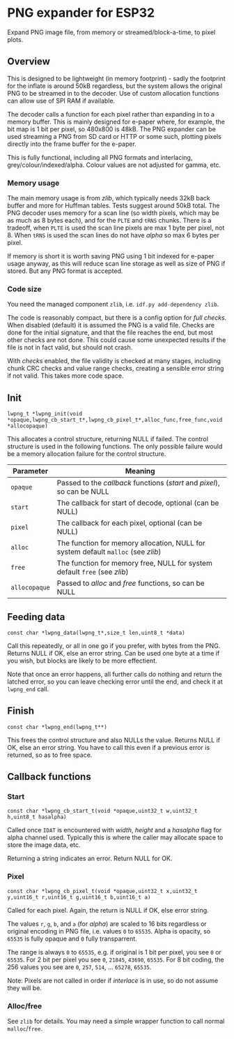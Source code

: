 # PNG expander for ESP32

Expand PNG image file, from memory or streamed/block-a-time, to pixel plots.

## Overview

This is designed to be lightweight (in memory footprint) - sadly the footprint for the inflate is around 50kB regardless, but the system allows the original PNG to be streamed in to the decoder. Use of custom allocation functions can allow use of SPI RAM if available.

The decoder calls a function for each pixel rather than expanding in to a memory buffer. This is mainly designed for e-paper where, for example, the bit map is 1 bit per pixel, so 480x800 is 48kB. The PNG expander can be used streaming a PNG from SD card or HTTP or some such, plotting pixels directly into the frame buffer for the e-paper.

This is fully functional, including all PNG formats and interlacing, grey/colour/indexed/alpha. Colour values are not adjusted for gamma, etc.

### Memory usage

The main memory usage is from *zlib*, which typically needs 32kB back buffer and more for Huffman tables. Tests suggest around 50kB total. The PNG decoder uses memory for a scan line (so width pixels, which may be as much as 8 bytes each), and for the `PLTE` and `tRNS` chunks. There is a tradeoff, when `PLTE` is used the scan line pixels are max 1 byte per pixel, not 8. When `tRNS` is used the scan lines do not have *alpha* so max 6 bytes per pixel.

If memory is short it is worth saving PNG using 1 bit indexed for e-paper usage anyway, as this will reduce scan line storage as well as size of PNG if stored. But any PNG format is accepted.

### Code size

You need the managed component `zlib`, i.e. `idf.py add-dependency zlib`.

The code is reasonably compact, but there is a config option for *full checks*. When disabled (default) it is assumed the PNG is a valid file. Checks are done for the initial signature, and that the file reaches the end, but most other checks are not done. This could cause some unexpected results if the file is not in fact valid, but should not crash.

With *checks* enabled, the file validity is checked at many stages, including chunk CRC checks and value range checks, creating a sensible error string if not valid. This takes more code space.

## Init

`lwpng_t *lwpng_init(void *opaque,lwpng_cb_start_t*,lwpng_cb_pixel_t*,alloc_func,free_func,void *allocopaque)`

This allocates a control structure, returning NULL if failed. The control structure is used in the following functions. The only possible failure would be a memory allocation failure for the control structure.

|Parameter|Meaning|
|---------|-------|
|`opaque`|Passed to the *callback* functions (*start* and *pixel*), so can be NULL|
|`start`|The callback for start of decode, optional (can be NULL)|
|`pixel`|The callback for each pixel, optional (can be NULL)|
|`alloc`|The function for memory allocation, NULL for system default `malloc` (see *zlib*)|
|`free`|The function for memory free, NULL for system default `free` (see *zlib*)|
|`allocopaque`|Passed to *alloc* and *free* functions, so can be NULL|

## Feeding data

`const char *lwpng_data(lwpng_t*,size_t len,uint8_t *data)`

Call this repeatedly, or all in one go if you prefer, with bytes from the PNG. Returns NULL if OK, else an error string. Can be used one byte at a time if you wish, but blocks are likely to be more effectient.

Note that once an error happens, all further calls do nothing and return the latched error, so you can leave checking error until the end, and check it at `lwpng_end` call.

## Finish

`const char *lwpng_end(lwpng_t**)`

This frees the control structure and also NULLs the value. Returns NULL if OK, else an error string. You have to call this even if a previous error is returned, so as to free space.

## Callback functions

### Start

`const char *lwpng_cb_start_t(void *opaque,uint32_t w,uint32_t h,uint8_t hasalpha)`

Called once `IDAT` is encountered with *width*, *height* and a *hasalpha* flag for alpha channel used. Typically this is where the caller may allocate space to store the image data, etc.

Returning a string indicates an error. Return NULL for OK.

### Pixel

`const char *lwpng_cb_pixel_t(void *opaque,uint32_t x,uint32_t y,uint16_t r,uint16_t g,uint16_t b,uint16_t a)`

Called for each pixel. Again, the return is NULL if OK, else error string.

The values `r`, `g`, `b`, and `a` (for *alpha*) are scaled to 16 bits regardless or original encoding in PNG file, i.e. values `0` to `65535`. Alpha is opacity, so `65535` is fully opaque and `0` fully transparrent.

The range is always `0` to `65535`, e.g. if original is 1 bit per pixel, you see `0` or `65535`. For 2 bit per pixel you see `0`, `21845`, `43690`, `65535`. For 8 bit coding, the 256 values you see are `0`, `257`, `514`, ... `65278`, `65535`.

Note: Pixels are not called in order if *interlace* is in use, so do not assume they will be.

### Alloc/free

See `zlib` for details. You may need a simple wrapper function to call normal `malloc`/`free`.
